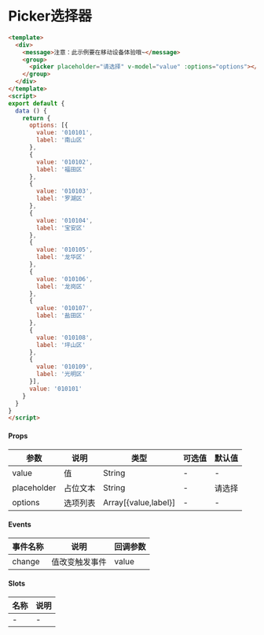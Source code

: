 # Picker选择器

```html
<template>
  <div>
    <message>注意：此示例要在移动设备体验哦~</message>
    <group>
      <picker placeholder="请选择" v-model="value" :options="options"></picker>
    </group>
  </div>
</template>
<script>
export default {
  data () {
    return {
      options: [{
        value: '010101',
        label: '南山区'
      },
      {
        value: '010102',
        label: '福田区'
      },
      {
        value: '010103',
        label: '罗湖区'
      },
      {
        value: '010104',
        label: '宝安区'
      },
      {
        value: '010105',
        label: '龙华区'
      },
      {
        value: '010106',
        label: '龙岗区'
      },
      {
        value: '010107',
        label: '盐田区'
      },
      {
        value: '010108',
        label: '坪山区'
      },
      {
        value: '010109',
        label: '光明区'
      }],
      value: '010101'
    }
  }
}
</script>
```

#### Props
| 参数      | 说明    | 类型      | 可选值       | 默认值   |
|---------- |-------- |---------- |------------- |--------- |
| value     | 值   | String  |   -       |    -    |
| placeholder     | 占位文本   | String  |   -       |    请选择    |
| options     | 选项列表   | Array[{value,label}]  |   -       |    -    |

#### Events
| 事件名称 | 说明 | 回调参数 |
|---------|--------|---------|
| change | 值改变触发事件 | value |

#### Slots
| 名称 | 说明 | 
|---------|--------|
| - | - |